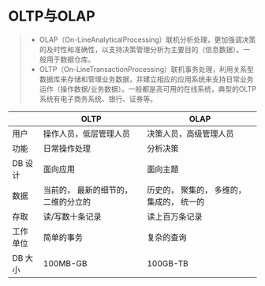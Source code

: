 # OLTP与OLAP

> - OLAP（On-LineAnalyticalProcessing）联机分析处理，更加强调决策的及时性和准确性，以支持决策管理分析为主要目的（信息数据）。一般用于数据仓库。
> - OLTP（On-LineTransactionProcessing）联机事务处理，利用关系型数据库来存储和管理业务数据，并建立相应的应用系统来支持日常业务运作（操作数据/业务数据）。一般都是高可用的在线系统，典型的OLTP系统有电子商务系统、银行、证券等。

|          | OLTP    | OLAP    |
| ----     |  ----  | ----  |
| 用户      | 操作人员，低层管理人员   | 决策人员，高级管理人员 |
| 功能      | 日常操作处理            |分析决策 |
| DB 设计   | 面向应用               | 面向主题 |
| 数据      |当前的， 最新的细节的， 二维的分立的 | 历史的， 聚集的， 多维的，集成的， 统一的 |
| 存取      | 读/写数十条记录         | 读上百万条记录 |
| 工作单位   | 简单的事务             | 复杂的查询 |
| DB 大小   | 100MB-GB              | 100GB-TB |